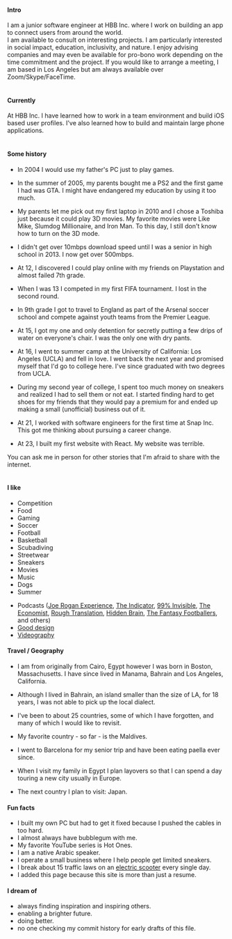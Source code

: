 
#### Intro
I am a junior software engineer at HBB Inc. where I work on building an app to connect users from around the world.
<br>
I am available to consult on interesting projects. I am particularly interested in social impact, education, inclusivity, and nature. I enjoy advising companies and may even be available for pro-bono work depending on the time commitment and the project. If you would like to arrange a meeting, I am based in Los Angeles but am always available over Zoom/Skype/FaceTime.
<br><br>
#### Currently
At HBB Inc. I have learned how to work in a team environment and build iOS based user profiles. I've also learned how to build and maintain large phone applications.
<br><br>
#### Some history

- In 2004 I would use my father's PC just to play games.

- In the summer of 2005, my parents bought me a PS2 and the first game I had was GTA. I might have endangered my education by using it too much.

- My parents let me pick out my first laptop in 2010 and I chose a Toshiba just because it could play 3D movies. My favorite movies were Like Mike, Slumdog Millionaire, and Iron Man. To this day, I still don't know how to turn on the 3D mode.

- I didn't get over 10mbps download speed until I was a senior in high school in 2013. I now get over 500mbps.

- At 12, I discovered I could play online with my friends on Playstation and almost failed 7th grade.

- When I was 13 I competed in my first FIFA tournament. I lost in the second round.

- In 9th grade I got to travel to England as part of the Arsenal soccer school and compete against youth teams from the Premier League.

- At 15, I got my one and only detention for secretly putting a few drips of water on everyone's chair. I was the only one with dry pants.

- At 16, I went to summer camp at the University of California: Los Angeles (UCLA) and fell in love. I went back the next year and promised myself that I'd go to college here. I've since graduated with two degrees from UCLA.

- During my second year of college, I spent too much money on sneakers and realized I had to sell them or not eat. I started finding hard to get shoes for my friends that they would pay a premium for and ended up making a small (unofficial) business out of it.

- At 21, I worked with software engineers for the first time at Snap Inc. This got me thinking about pursuing a career change.

- At 23, I built my first website with React. My website was terrible.

You can ask me in person for other stories that I'm afraid to share with the internet.
<br><br>
#### I like
- Competition
- Food
- Gaming
- Soccer
- Football
- Basketball
- Scubadiving
- Streetwear
- Sneakers
- Movies
- Music
- Dogs
- Summer
<!-- - [Books](https://www.goodreads.com/mdangelo) -->
<!-- - Colored pencils (Faber-Castell Polychromos) -->
- Podcasts ([Joe Rogan Experience](http://podcasts.joerogan.net/), [The Indicator](https://www.npr.org/podcasts/510325/the-indicator-from-planet-money), [99% Invisible](https://99percentinvisible.org/episodes/), [The Economist](http://radio.economist.com/), [Rough Translation](https://www.npr.org/podcasts/510324/rough-translation), [Hidden Brain](https://www.npr.org/series/423302056/hidden-brain), [The Fantasy Footballers](https://www.thefantasyfootballers.com/), and others)
- [Good design](/)
- [Videography](https://www.youtube.com/user/TheMrPromar)

#### Travel / Geography

- I am from originally from Cairo, Egypt however I was born in Boston, Massachusetts. I have since lived in Manama, Bahrain and Los Angeles, California.

- Although I lived in Bahrain, an island smaller than the size of LA, for 18 years, I was not able to pick up the local dialect.

- I've been to about 25 countries, some of which I have forgotten, and many of which I would like to revisit.

- My favorite country - so far - is the Maldives.

- I went to Barcelona for my senior trip and have been eating paella ever since.

- When I visit my family in Egypt I plan layovers so that I can spend a day touring a new city usually in Europe.

- The next country I plan to visit: Japan.

#### Fun facts

- I built my own PC but had to get it fixed because I pushed the cables in too hard.
- I almost always have bubblegum with me.
- My favorite YouTube series is Hot Ones.
- I am a native Arabic speaker.
- I operate a small  business where I help people get limited sneakers.
- I break about 15 traffic laws on an [electric scooter](https://https://glion-scooter.com/) every single day.
- I added this page because this site is more than just a resume.

#### I dream of

- always finding inspiration and inspiring others.
- enabling a brighter future.
- doing better.
- no one checking my commit history for early drafts of this file.
